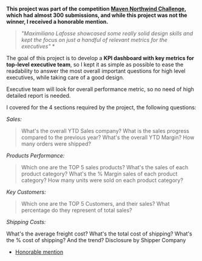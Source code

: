 __This project was part of the competition [Maven Northwind Challenge](https://mavenanalytics.io/challenges/maven-northwind-challenge/24), which had almost 300 submissions, and while this project was not the winner, I received a honorable mention.__
>_"Maximiliano Lafosse showcased some really solid design skills and kept the focus on just a handful of relevant metrics for the executives"_ *

The goal of this project is to develop a __KPI dashboard with key metrics for top-level executive team__, so I kept it as simple as possible to ease the readability to answer the most overall important questions for high level executives, while taking care of a good design.

Executive team will look for overall performance metric, so no need of high detailed report is needed.

I covered for the 4 sections required by the project, the following questions:

*Sales:*

>What's the overall YTD Sales company?
>What is the sales progress compared to the previous year?
>What's the overall YTD Margin?
>How many orders were shipped?

*Products Performance:*

>Which one are the TOP 5 sales products?
>What's the sales of each product category?
>What's the % Margin sales of each product category?
>How many units were sold on each product category?
>
*Key Customers:*

>Which one are the TOP 5 Customers, and their sales?
>What percentage do they represent of total sales?

*Shipping Costs:*

What's the average freight cost?
What's the total cost of shipping?
What's the % cost of shipping? And the trend?
Disclosure by Shipper Company

* [Honorable mention](https://www.youtube.com/watch?v=vz5QHbGzSqY&t=170s)
